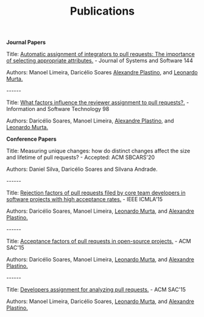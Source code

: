 ﻿---
layout: page
title: Publications
permalink: /publications/
---

<html>
 <head>
      <meta name="description" content="publications">
      <meta name="keywords" content="publications">
      <title> Professor Daricélio Soares Publications </title>
 </head>
 
 
<b>Journal Papers </b>
 
<p> Title: <a href="https://www.sciencedirect.com/science/article/pii/S0164121218301122"> Automatic assignment of integrators to pull requests: The importance of selecting appropriate attributes.</a> - Journal of Systems and Software 144 </p>
<p>Authors: Manoel Limeira, Daricélio Soares <a href="https://scholar.google.com.br/citations?user=axlvTZoAAAAJ&hl=pt-BR"> Alexandre Plastino</a>, and <a href="https://scholar.google.com.br/citations?user=VEbJeB8AAAAJ&hl=pt-BR"> Leonardo Murta.</a> </p>

<p>------</p>

<p> Title: <a href="https://www.sciencedirect.com/science/article/abs/pii/S0950584917303804"> What factors influence the reviewer assignment to pull requests?.</a> - Information and Software Technology 98 </p>
<p>Authors: Daricélio Soares, Manoel Limeira, <a href="https://scholar.google.com.br/citations?user=axlvTZoAAAAJ&hl=pt-BR"> Alexandre Plastino</a>, and <a href="https://scholar.google.com.br/citations?user=VEbJeB8AAAAJ&hl=pt-BR"> Leonardo Murta.</a> </p>

<p> </p>
<p> </p>
<b>Conference Papers </b>

<p> Title: Measuring unique changes: how do distinct changes affect the size and lifetime of pull requests? - Accepted: ACM SBCARS'20 </p>
<p>Authors: Daniel Silva, Daricélio Soares and Silvana Andrade. </p>

<p>------</p>

<p> Title: <a href="https://ieeexplore.ieee.org/abstract/document/7424445/"> Rejection factors of pull requests filed by core team developers in software projects with high acceptance rates.</a> - IEEE ICMLA'15 </p>
<p>Authors: Daricélio Soares, Manoel Limeira, <a href="https://scholar.google.com.br/citations?user=VEbJeB8AAAAJ&hl=pt-BR"> Leonardo Murta</a>, and <a href="https://scholar.google.com.br/citations?user=axlvTZoAAAAJ&hl=pt-BR"> Alexandre Plastino.</a> </p>

<p>------</p>

<p> Title: <a href="https://dl.acm.org/citation.cfm?id=2695856"> Acceptance factors of pull requests in open-source projects.</a> - ACM SAC'15 </p>
<p>Authors: Daricélio Soares, Manoel Limeira, <a href="https://scholar.google.com.br/citations?user=VEbJeB8AAAAJ&hl=pt-BR"> Leonardo Murta</a>, and <a href="https://scholar.google.com.br/citations?user=axlvTZoAAAAJ&hl=pt-BR"> Alexandre Plastino.</a> </p>

<p>------</p>

<p> Title: <a href="https://dl.acm.org/citation.cfm?id=2695884"> Developers assignment for analyzing pull requests.</a> - ACM SAC'15 </p>
<p>Authors: Manoel Limeira, Daricélio Soares, <a href="https://scholar.google.com.br/citations?user=VEbJeB8AAAAJ&hl=pt-BR"> Leonardo Murta</a>, and <a href="https://scholar.google.com.br/citations?user=axlvTZoAAAAJ&hl=pt-BR"> Alexandre Plastino.</a></p>

 <body> 

